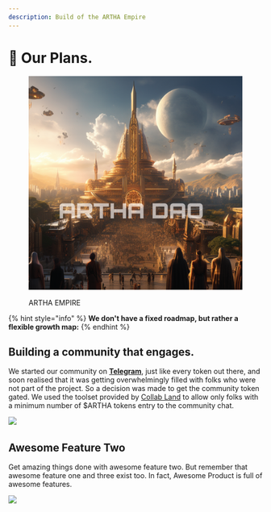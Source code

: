 ```yaml
---
description: Build of the ARTHA Empire
---
```


# 🏰 Our Plans.

<figure><img src="../.gitbook/assets/bUY.png" alt=""><figcaption><p>ARTHA EMPIRE</p></figcaption></figure>

{% hint style="info" %}
**We don't have a fixed roadmap, but rather a flexible growth map:**&#x20;
{% endhint %}

## Building a community that engages.

We started our community on [**Telegram**](https://t.me/ArthaDao), just like every token out there, and soon realised that it was getting overwhelmingly filled with folks who were not part of the project. So a decision was made to get the community token gated. We used the toolset provided by [Collab Land](https://docs.collab.land/docs/tutorials/token-gating-tutorial) to allow only folks with a minimum number of $ARTHA tokens entry to the community chat.&#x20;

![](https://images.unsplash.com/photo-1555774698-0b77e0d5fac6?crop=entropy\&cs=tinysrgb\&fm=jpg\&ixid=MnwxOTcwMjR8MHwxfHNlYXJjaHwyfHxhcHB8ZW58MHx8fHwxNjYwNTgzMzQz\&ixlib=rb-1.2.1\&q=80)

## Awesome Feature Two

Get amazing things done with awesome feature two. But remember that awesome feature one and three exist too. In fact, Awesome Product is full of awesome features.

![](https://images.unsplash.com/photo-1569144157591-c60f3f82f137?crop=entropy\&cs=tinysrgb\&fm=jpg\&ixid=MnwxOTcwMjR8MHwxfHNlYXJjaHwxfHxmZWF0dXJlfGVufDB8fHx8MTY2MDU4MzM1OQ\&ixlib=rb-1.2.1\&q=80)
